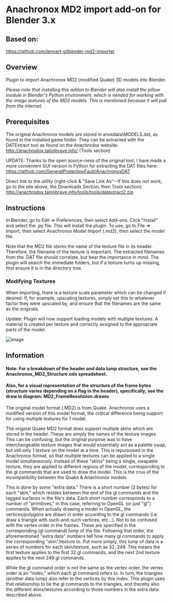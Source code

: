 # Anachronox MD2 import add-on for Blender 3.x

## Based on:
https://github.com/lennart-g/blender-md2-importer

## Overview
Plugin to import Anachronox MD2 (modified Quake) 3D models into Blender.

*Please note that installing this addon to Blender will also install the pillow module in Blender's Python environment, which is needed for working with the image textures of the MD2 models.
This is mentioned because it will pull from the internet.*

## Prerequisites
The original Anachronox models are stored in anoxdata\MODELS.dat, as found in the installed game folder.
They can be extracted with the DATExtract tool as found on the Anachrodox website:  http://anachrodox.talonbrave.info/
(Tools section)

UPDATE:  Thanks to the open source-ness of the original tool, I have made a more convenient GUI version in Python for extracting the DAT files here:
https://github.com/GeneralProtectionFault/AnachronoxDAT

Direct link to the utility (right-click & "Save Link As"--If this does not work, go to the site above, the Downloads Section, then Tools section):
http://anachrodox.talonbrave.info/tools/tools/datextract2.zip

## Instructions
In Blender, go to Edit => Preferences, then select Add-ons.  Click "Install" and select the .py file.  This will install the plugin.
To use, go to File => Import, then select Anachronox Model Import (.md2), then select the model file.

Note that the MD2 file stores the name of the texture file in its header.  Therefore, the filename of the texture is important.  The extracted filenames from the .DAT file should correlate, but bear the importance in mind.  The plugin will search the immediate folders, but if a texture turns up missing, first ensure it is in the directory tree.

### Modifying Textures
When importing, there is a texture scale parameter which can be changed if desired.  If, for example, upscaling textures, simply set this to whatever factor they were upscaled by, and ensure that the filenames are the same as the originals.

Update:
Plugin will now support loading models with multiple textures.  A material is created per texture and correctly assigned to the appropriate parts of the model.

![image](https://user-images.githubusercontent.com/29645865/210277081-265c5ab1-16d2-4cec-9808-503561bb80a7.png)

## Information
#### Note: For a breakdown of the header and data lump structure, see the Anachronox_MD2_Structure.ods spreadsheet.
#### Also, for a visual representation of the structure of the frame bytes (structure varies depending on a flag in the header), specifically, see the draw.io diagram: MD2_FrameResolution.drawio

The original model format (.MD2) is from Quake.  Anachronox uses a modified version of this model format, the critical difference being support for using multiple textures for 1 model.

The original Quake MD2 format does support multiple *skins* which are stored in the header.  These are simply the names of the texture images.  This can be confusing, but the original purpose was to have interchangeable texture images that would essentially act as a palette swap, but still only 1 texture on the model at a time.  This is repurposed in the Anachronox format, so that multiple textures can be applied to a single model simultaneously.  Instead of these "skins" being a single, swapable texture, they are applied to different regions of the model, corresponding to the gl commands that are used to draw the model.  This is the crux of the incompatibility between the Quake & Anachronox models.

This is done by some "extra data." There is a short number (2 bytes) for each "skin," which resides between the end of the gl commands and the tagged surfaces in the file's data.  Each short number corresponds to a number of "primitives," in this case, referring to OpenGL (or just "gl") commands.  When actually drawing a model in OpenGL, the vertices/polygons are drawn in order according to the gl commands (i.e. draw a triangle with such-and-such vertices, etc...).  Not to be confused with the vertex order in the frames.  These are specified in the corresponding (gl command) lump of the file.  Following that order, the aforementioned "extra data" numbers tell how many gl commands to apply the corresponding "skin"/texture to.  Put more simply, this lump of data is a series of numbers for each skin/texture, such as 32, 249.  This means the first texture applies to the first 32 gl commands, and the next 2nd texture applies to the next 249 gl commands.

While the gl command order is not the same as the vertex order, the vertex order is an "index," which each gl command refers to.  In turn, the triangles (another data lump) also refer to the vertices by this index.  This plugin uses that relationship to tie the gl commands to the triangles, and thereby also the different skins/textures according to those numbers in the extra data described above.
